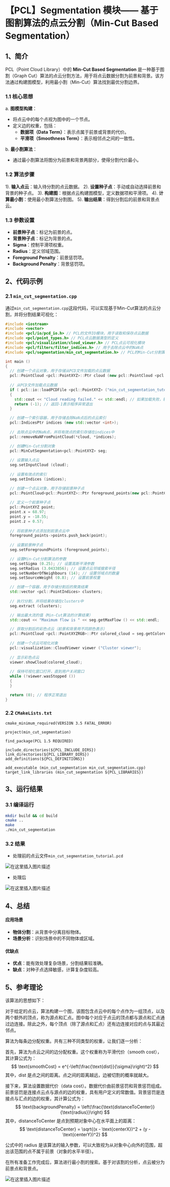 # 【PCL】Segmentation 模块—— 基于图割算法的点云分割（Min-Cut Based Segmentation）

## 1、简介
PCL（Point Cloud Library）中的 **Min-Cut Based Segmentation** 是一种基于图割（Graph Cut）算法的点云分割方法，用于将点云数据分割为前景和背景。该方法通过构建图模型，利用最小割（Min-Cut）算法找到最优分割边界。

### 1.1 核心思想
a. **图模型构建**：
   - 将点云中的每个点视为图中的一个节点。
   - 定义边的权重，包括：
     - **数据项（Data Term）**：表示点属于前景或背景的代价。
     - **平滑项（Smoothness Term）**：表示相邻点之间的一致性。

b. **最小割算法**：
   - 通过最小割算法将图分为前景和背景两部分，使得分割代价最小。

###  1.2 算法步骤
1). **输入点云**：输入待分割的点云数据。
2). **设置种子点**：手动或自动选择前景和背景的种子点。
3). **构建图**：根据点云构建图模型，定义数据项和平滑项。
4). **计算最小割**：使用最小割算法分割图。
5). **输出结果**：得到分割后的前景和背景点云。

### 1.3 参数设置
- **前景种子点**：标记为前景的点。
- **背景种子点**：标记为背景的点。
- **Sigma**：控制平滑项权重。
- **Radius**：定义邻域范围。
- **Foreground Penalty**：前景惩罚项。
- **Background Penalty**：背景惩罚项。

##  2、代码示例
### 2.1 `min_cut_segmentation.cpp`
通过`min_cut_segmentation.cpp`这段代码，可以实现基于Min-Cut算法的点云分割，并将分割结果可视化：
```cpp
#include <iostream>
#include <vector>
#include <pcl/io/pcd_io.h> // PCL的文件IO模块，用于读取和保存点云数据
#include <pcl/point_types.h> // PCL点云数据类型的定义
#include <pcl/visualization/cloud_viewer.h> // PCL点云可视化模块
#include <pcl/filters/filter_indices.h> // 用于去除点云中的NaN点
#include <pcl/segmentation/min_cut_segmentation.h> // PCL的Min-Cut分割算法模块

int main ()
{
  // 创建一个点云对象，用于存储从PCD文件加载的点云数据
  pcl::PointCloud <pcl::PointXYZ>::Ptr cloud (new pcl::PointCloud <pcl::PointXYZ>);
  
  // 从PCD文件加载点云数据
  if ( pcl::io::loadPCDFile <pcl::PointXYZ> ("min_cut_segmentation_tutorial.pcd", *cloud) == -1 )
  {
    std::cout << "Cloud reading failed." << std::endl; // 如果加载失败，输出错误信息
    return (-1); // 返回-1表示程序异常退出
  }

  // 创建一个索引容器，用于存储去除NaN点后的点云索引
  pcl::IndicesPtr indices (new std::vector <int>);
  
  // 去除点云中的NaN点，并将有效点的索引存储在indices中
  pcl::removeNaNFromPointCloud(*cloud, *indices);

  // 创建Min-Cut分割对象
  pcl::MinCutSegmentation<pcl::PointXYZ> seg;
  
  // 设置输入点云
  seg.setInputCloud (cloud);
  
  // 设置有效点的索引
  seg.setIndices (indices);

  // 创建一个点云对象，用于存储前景种子点
  pcl::PointCloud<pcl::PointXYZ>::Ptr foreground_points(new pcl::PointCloud<pcl::PointXYZ> ());
  
  // 定义一个前景种子点
  pcl::PointXYZ point;
  point.x = 68.97;
  point.y = -18.55;
  point.z = 0.57;
  
  // 将前景种子点添加到前景点云中
  foreground_points->points.push_back(point);
  
  // 设置前景种子点
  seg.setForegroundPoints (foreground_points);

  // 设置Min-Cut分割算法的参数
  seg.setSigma (0.25); // 设置高斯平滑参数
  seg.setRadius (3.0433856); // 设置点云邻域搜索半径
  seg.setNumberOfNeighbours (14); // 设置邻域点的数量
  seg.setSourceWeight (0.8); // 设置前景权重

  // 创建一个容器，用于存储分割后的聚类结果
  std::vector <pcl::PointIndices> clusters;
  
  // 执行分割，并将结果存储在clusters中
  seg.extract (clusters);

  // 输出最大流的值（Min-Cut算法的计算结果）
  std::cout << "Maximum flow is " << seg.getMaxFlow () << std::endl;

  // 获取分割后的彩色点云（前景和背景用不同颜色表示）
  pcl::PointCloud <pcl::PointXYZRGB>::Ptr colored_cloud = seg.getColoredCloud ();
  
  // 创建一个点云可视化对象
  pcl::visualization::CloudViewer viewer ("Cluster viewer");
  
  // 显示彩色点云
  viewer.showCloud(colored_cloud);
  
  // 保持可视化窗口打开，直到用户关闭窗口
  while (!viewer.wasStopped ())
  {
  }

  return (0); // 程序正常退出
}
```

### 2.2 `CMakeLists.txt`

```
cmake_minimum_required(VERSION 3.5 FATAL_ERROR)

project(min_cut_segmentation)

find_package(PCL 1.5 REQUIRED)

include_directories(${PCL_INCLUDE_DIRS})
link_directories(${PCL_LIBRARY_DIRS})
add_definitions(${PCL_DEFINITIONS})

add_executable (min_cut_segmentation min_cut_segmentation.cpp)
target_link_libraries (min_cut_segmentation ${PCL_LIBRARIES})
```
## 3、运行结果
### 3.1 编译运行

```bash
mkdir build && cd build
cmake ..
make
./min_cut_segmentation
```
### 3.2 结果
 - 处理前的点云文件`min_cut_segmentation_tutorial.pcd`
 
![在这里插入图片描述](access/017.png)


 - 处理后
 
![在这里插入图片描述](access/018.png)


## 4、总结
#### 应用场景
- **物体分割**：从背景中分离目标物体。
- **场景分析**：识别场景中的不同物体或区域。

#### 优缺点
- **优点**：能有效处理复杂场景，分割结果较准确。
- **缺点**：对种子点选择敏感，计算复杂度较高。

## 5、参考理论
该算法的思想如下：

对于给定的点云，算法构建一个图，该图包含点云中的每个点作为一组顶点，以及两个额外的顶点，称为源点和汇点。图中每个对应于点云的顶点都与源点和汇点通过边连接。除此之外，每个顶点（除了源点和汇点）还有边连接对应的点与其最近邻点。

算法为每条边分配权重。共有三种不同类型的权重，让我们逐一分析：

 首先，算法为点云之间的边分配权重。这个权重称为平滑代价（smooth cost），其计算公式为：
 $$
 \text{smoothCost} = e^{-\left(\frac{\text{dist}}{\sigma}\right)^2} 
 $$
其中，dist 是点之间的距离。点之间的距离越远，边被切割的概率就越大。

接下来，算法设置数据代价（data cost）。数据代价由前景惩罚和背景惩罚组成。前景惩罚是连接点云点与源点的边的权重，具有用户定义的常数值。背景惩罚是连接点与汇点的边的权重，其计算公式为：
 $$
 \text{backgroundPenalty} = \left(\frac{\text{distanceToCenter}}{\text{radius}}\right) 
 $$
其中，distanceToCenter 是点到预期对象中心在水平面上的距离：
$$
 \text{distanceToCenter} = \sqrt{(x - \text{centerX})^2 + (y - \text{centerY})^2} 
 $$

公式中的 radius 是该算法的输入参数，可以大致视为从对象中心向外的范围，超出该范围的点不属于前景（对象的水平半径）。

在所有准备工作完成后，算法进行最小割的搜索。基于对该割的分析，点云被分为前景点和背景点。

![在这里插入图片描述](access/019.png)

